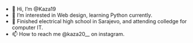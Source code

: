 - 👋 Hi, I’m @Kaza19
- 👀 I’m interested in Web design, learning Python currently.
- 🌱 Finished electrical high school in Sarajevo, and attending colledge for computer IT.
- 📫 How to reach me @kaza20__ on instagram.

<!---
Kaza19/Kaza19 is a ✨ special ✨ repository because its `README.md` (this file) appears on your GitHub profile.
You can click the Preview link to take a look at your changes.
--->
